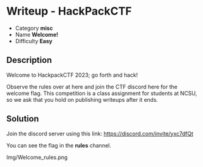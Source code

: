 # **Writeup - HackPackCTF**

* Category **misc** 
* Name **Welcome!** 
* Difficulty **Easy**

## Description

Welcome to HackpackCTF 2023; go forth and hack!

Observe the rules over at here and join the CTF discord here for the welcome flag. This competition is a class assignment for students at NCSU, so we ask that you hold on publishing writeups after it ends.


## **Solution**

Join the discord server using this link: https://discord.com/invite/yxc7dfQt 

You can see the flag in the **rules** channel.

Img/Welcome_rules.png

